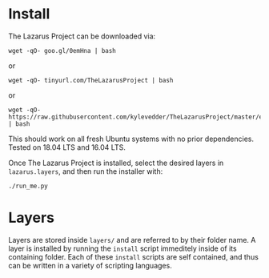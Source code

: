 # Install

The Lazarus Project can be downloaded via:

```
wget -qO- goo.gl/0emHna | bash
```

or

```
wget -qO- tinyurl.com/TheLazarusProject | bash
```

or

```
wget -qO- https://raw.githubusercontent.com/kylevedder/TheLazarusProject/master/easy_install.sh | bash
```

This should work on all fresh Ubuntu systems with no prior dependencies. Tested on 18.04 LTS and 16.04 LTS.

Once The Lazarus Project is installed, select the desired layers in `lazarus.layers`, and then run the installer with:

```
./run_me.py
```

# Layers

Layers are stored inside `layers/` and are referred to by their folder name. A layer is installed by running the `install` script immeditely inside of its containing folder. Each of these `install` scripts are self contained, and thus can be written in a variety of scripting languages.
